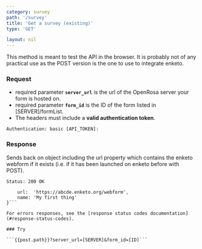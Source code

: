 ```yaml
---
category: survey
path: '/survey'
title: 'Get a survey (existing)'
type: 'GET'

layout: nil
---
```


This method is meant to test the API in the browser. It is probably not of any practical use as the POST version is the one to use to integrate enketo.

### Request

* required parameter **`server_url`** is the url of the OpenRosa server your form is hosted on.
* required parameter **`form_id`** is the ID of the form listed in \[SERVER]\/formList.
* The headers must include a **valid authentication token**.

```Authentication: basic [API_TOKEN]:```

### Response

Sends back on object including the url property which contains the enketo webform if it exists (i.e. if it has been launched on enketo before with POST).

```Status: 200 OK```
```{
    url:  'https://abcde.enketo.org/webform',
    name: 'My first thing'
}```

For errors responses, see the [response status codes documentation](#response-status-codes).

### Try

```{{post.path}}?server_url=[SERVER]&form_id=[ID]```